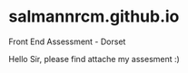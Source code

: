 # salmannrcm.github.io
Front End Assessment - Dorset


Hello Sir, please find attache my assesment :)
